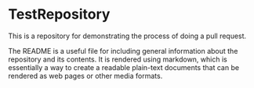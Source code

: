 # TestRepository


This is a repository for demonstrating the process of doing a pull request.

The README is a useful file for including general information about the repository and its contents. It is rendered using markdown, which is essentially a way to create a readable plain-text documents that can be rendered as web pages or other media formats.
